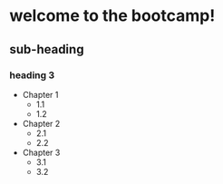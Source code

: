 # welcome to the bootcamp!

## sub-heading

### heading 3

- Chapter 1
  - 1.1
  - 1.2
- Chapter 2
  - 2.1
  - 2.2
- Chapter 3
  - 3.1
  - 3.2